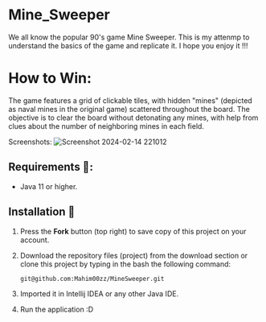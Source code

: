 # Mine_Sweeper
We all know the popular 90's game Mine Sweeper. This is my attenmp to understand the basics of the game and replicate it. I hope you enjoy it !!!

# How to Win:

The game features a grid of clickable tiles, with hidden "mines" (depicted as naval mines in the original game) scattered throughout the board. The objective is to clear the board without detonating any mines, with help from clues about the number of neighboring mines in each field.

Screenshots:
![Screenshot 2024-02-14 221012](https://github.com/Mahim00zz/MineSweeper/assets/87585049/0bf5b2d2-cf43-4fdd-b75b-914e07bb4cc1)



## Requirements 🔧:
* Java 11 or higher.

## Installation 🔌
1. Press the **Fork** button (top right) to save copy of this project on your account.

2. Download the repository files (project) from the download section or clone this project by typing in the bash the following command:

       git@github.com:Mahim00zz/MineSweeper.git
3. Imported it in Intellij IDEA or any other Java IDE.
4. Run the application :D









